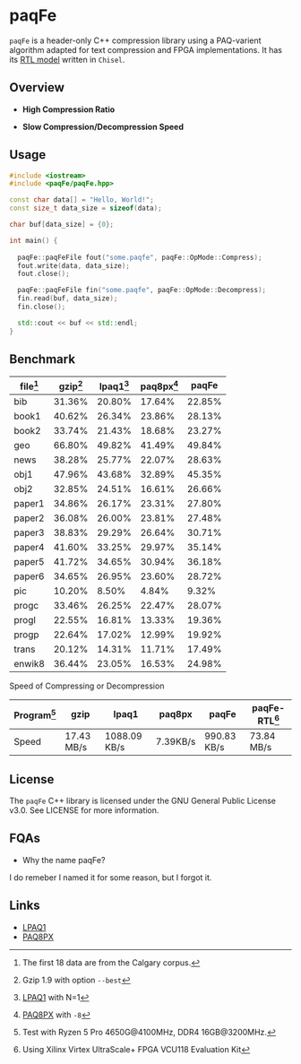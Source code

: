 # paqFe

`paqFe` is a header-only C++ compression library using a PAQ-varient algorithm adapted for text compression and FPGA implementations. It has its [RTL model](https://github.com/Jomit626/paqFe-RTL) written in `Chisel`.  

## Overview

- **High Compression Ratio**

- **Slow Compression/Decompression Speed**

## Usage

``` C++
#include <iostream>
#include <paqFe/paqFe.hpp>

const char data[] = "Hello, World!";
const size_t data_size = sizeof(data);

char buf[data_size] = {0};

int main() {
  
  paqFe::paqFeFile fout("some.paqfe", paqFe::OpMode::Compress);
  fout.write(data, data_size);
  fout.close();

  paqFe::paqFeFile fin("some.paqfe", paqFe::OpMode::Decompress);
  fin.read(buf, data_size);
  fin.close();

  std::cout << buf << std::endl;
}
```

## Benchmark

|file[^1]|gzip[^2]|lpaq1[^3]|paq8px[^4]|paqFe|
|--|--|--|--|--|
| bib     | 31.36%  | 20.80%  | 17.64% | 22.85% |
| book1   | 40.62%  | 26.34%  | 23.86% | 28.13% |
| book2   | 33.74%  | 21.43%  | 18.68% | 23.27% |
| geo     | 66.80%  | 49.82%  | 41.49% | 49.84% |
| news    | 38.28%  | 25.77%  | 22.07% | 28.63% |
| obj1    | 47.96%  | 43.68%  | 32.89% | 45.35% |
| obj2    | 32.85%  | 24.51%  | 16.61% | 26.66% |
| paper1  | 34.86%  | 26.17%  | 23.31% | 27.80% |
| paper2  | 36.08%  | 26.00%  | 23.81% | 27.48% |
| paper3  | 38.83%  | 29.29%  | 26.64% | 30.71% |
| paper4  | 41.60%  | 33.25%  | 29.97% | 35.14% |
| paper5  | 41.72%  | 34.65%  | 30.94% | 36.18% |
| paper6  | 34.65%  | 26.95%  | 23.60% | 28.72% |
| pic     | 10.20%  | 8.50%   | 4.84%  | 9.32%  |
| progc   | 33.46%  | 26.25%  | 22.47% | 28.07% |
| progl   | 22.55%  | 16.81%  | 13.33% | 19.36% |
| progp   | 22.64%  | 17.02%  | 12.99% | 19.92% |
| trans   | 20.12%  | 14.31%  | 11.71% | 17.49% |
| enwik8  | 36.44%  | 23.05%  | 16.53% | 24.98% |

Speed of Compressing or Decompression

|Program[^5]|gzip|lpaq1|paq8px|paqFe|paqFe-RTL[^6]|
|-|-|-|-|-|-|
|Speed|17.43 MB/s|1088.09 KB/s|7.39KB/s|990.83 KB/s|73.84 MB/s|

## License

The `paqFe` C++ library is licensed under the GNU General Public License v3.0. See LICENSE for more information.

## FQAs

- Why the name paqFe?

I do remeber I named it for some reason, but I forgot it.

## Links

- [LPAQ1](http://www.mattmahoney.net/dc/#lpaq)
- [PAQ8PX](https://github.com/hxim/paq8px)


[^1]: The first 18 data are from the Calgary corpus.

[^2]: Gzip 1.9 with option `--best`

[^3]: [LPAQ1](http://www.mattmahoney.net/dc/lpaq1.zip) with N=1

[^4]: [PAQ8PX](https://github.com/hxim/paq8px) with `-8`

[^5]: Test with Ryzen 5 Pro 4650G@4100MHz, DDR4 16GB@3200MHz.

[^6]: Using Xilinx Virtex UltraScale+ FPGA VCU118 Evaluation Kit
